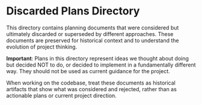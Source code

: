 # Discarded Plans Directory

This directory contains planning documents that were considered but ultimately discarded or superseded by different approaches. These documents are preserved for historical context and to understand the evolution of project thinking.

**Important**: Plans in this directory represent ideas we thought about doing but decided NOT to do, or decided to implement in a fundamentally different way. They should not be used as current guidance for the project.

When working on the codebase, treat these documents as historical artifacts that show what was considered and rejected, rather than as actionable plans or current project direction.

